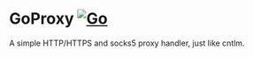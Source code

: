 # GoProxy [![Go](https://github.com/LucasSnatiago/GoProxy/actions/workflows/go.yml/badge.svg)](https://github.com/LucasSnatiago/GoProxy/actions/workflows/go.yml)
A simple HTTP/HTTPS and socks5 proxy handler, just like cntlm.
